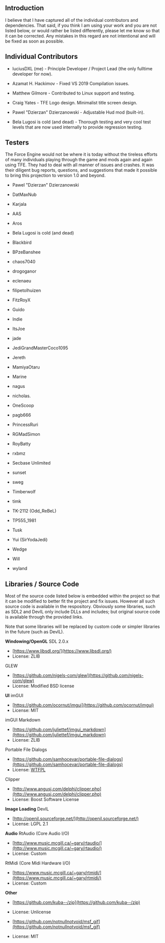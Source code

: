 ## Introduction
I believe that I have captured all of the individual contributors and dependencies. That said, if you think I am using your work and you are not listed below, or would rather be listed differently, please let me know so that it can be corrected. Any mistakes in this regard are not intentional and will be fixed as soon as possible.

## Individual Contributors
  * luciusDXL (me) - Principle Developer / Project Lead (the only fulltime developer for now).
  * Azamat H. Hackimov - Fixed VS 2019 Compilation issues.
  * Matthew Gilmore - Contributed to Linux support and testing.
 
  * Craig Yates - TFE Logo design. Minimalist title screen design.
  * Pawel "Dzierzan" Dzierzanowski - Adjustable Hud mod (built-in).
  * Bela Lugosi is cold (and dead) - Thorough testing and very cool test levels that are now used internally to provide regression testing.

## Testers
The Force Engine would not be where it is today without the tireless efforts of many individuals playing through the game and mods again and again using TFE. They had to deal with all manner of issues and crashes. It was their diligent bug reports, questions, and suggestions that made it possible to bring this projection to version 1.0 and beyond.

  * Pawel "Dzierzan" Dzierzanowski
  * DatMaxNub
  * Karjala
 
  * AAS
  * Aros
  * Bela Lugosi is cold (and dead)
  * Blackbird
  * BPzeBanshee
  * chaos7040
  * drogoganor
  * eclenaeu
  * filipetolhuizen
  * FitzRoyX
  * Guido
  * Indie
  * ItsJoe
  * jade
  * JediGrandMasterCoco1095
  * Jereth
  * MamiyaOtaru
  * Marine
  * nagus
  * nicholas.
  * OneScoop
  * pagb666
  * PrincessRuri
  * RGMadSimon
  * RoyBatty
  * rxbmz
  * Secbase Unlimited
  * sunset
  * sweg
  * Timberwolf
  * timk
  * TK-2112 (Odd_ReBeL)
  * TP555_1981
  * Tusk
  * Yui (SirYodaJedi)
  * Wedge
  * Will
  * wyland

## Libraries / Source Code
Most of the source code listed below is embedded within the project so that it can be modified to better fit the project and fix issues. However all such source code is available in the respository. Obviously some libraries, such as SDL2 and DevIL only include DLLs and includes; but original source code is available through the provided links.

Note that some libraries will be replaced by custom code or simpler libraries in the future (such as DevIL).

**Windowing/OpenGL**
SDL 2.0.x
  * [https://www.libsdl.org/](https://www.libsdl.org/)
  * License: ZLIB

GLEW
  * [https://github.com/nigels-com/glew](https://github.com/nigels-com/glew)
  * License: Modified BSD license

**UI**
imGUI
  * [https://github.com/ocornut/imgui](https://github.com/ocornut/imgui)
  * License: MIT

imGUI Markdown
  * [https://github.com/juliettef/imgui_markdown](https://github.com/juliettef/imgui_markdown)
  * License: ZLIB

Portable File Dialogs
  * [https://github.com/samhocevar/portable-file-dialogs](https://github.com/samhocevar/portable-file-dialogs)
  * License: [WTFPL](https://github.com/samhocevar/portable-file-dialogs/blob/master/COPYING)

Clipper
  * [http://www.angusj.com/delphi/clipper.php](http://www.angusj.com/delphi/clipper.php)
  * License: Boost Software License

**Image Loading**
DevIL
  * [http://openil.sourceforge.net/](http://openil.sourceforge.net/)
  * License: LGPL 2.1

**Audio**
RtAudio (Core Audio I/O)
  * [http://www.music.mcgill.ca/~gary/rtaudio/](http://www.music.mcgill.ca/~gary/rtaudio/)
  * License: Custom

RtMidi (Core Midi Hardware I/O)
  * [https://www.music.mcgill.ca/~gary/rtmidi/](https://www.music.mcgill.ca/~gary/rtmidi/)
  * License: Custom

**Other**
  * [https://github.com/kuba--/zip](https://github.com/kuba--/zip)
  * License: Unlicense

  * [https://github.com/notnullnotvoid/msf_gif](https://github.com/notnullnotvoid/msf_gif)
  * License: MIT

